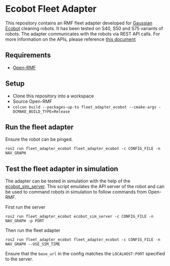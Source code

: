 # Ecobot Fleet Adapter

This repository contains an RMF fleet adapter developed for [Gaussian Ecobot](https://www.gaussianrobotics.com/) cleaning robots.
It has been tested on S40, S50 and S75 variants of robots.
The adapter communicates with the robots via REST API calls.
For more information on the APIs, please reference [this document](http://download.gs-robot.com/gs_api/api.html#10206)

## Requirements
* [Open-RMF](https://github.com/open-rmf/rmf)

## Setup
* Clone this repository into a workspace
* Source Open-RMF
* `colcon build --packages-up-to fleet_adapter_ecobot --cmake-args -DCMAKE_BUILD_TYPE=Release`

## Run the fleet adapter
Ensure the robot can be pinged.

```
ros2 run fleet_adapter_ecobot fleet_adapter_ecobot -c CONFIG_FILE -n NAV_GRAPH

```

## Test the fleet adapter in simulation
The adapter can be tested in simulation with the help of the [ecobot_sim_server](fleet_adapter_ecobot/ecobot_sim_server.py).
This script emulates the API server of the robot and can be used to command robots in simulation to follow commands from Open-RMF.

First run the server
```
ros2 run fleet_adapter_ecobot ecobot_sim_server -c CONFIG_FILE -n NAV_GRAPH -p PORT

```

Then run the fleet adapter
```
ros2 run fleet_adapter_ecobot fleet_adapter_ecobot -c CONFIG_FILE -n NAV_GRAPH --USE_SIM_TIME
```

Ensure that the `base_url` in the config matches the `LOCALHOST:PORT` specified to the server.
